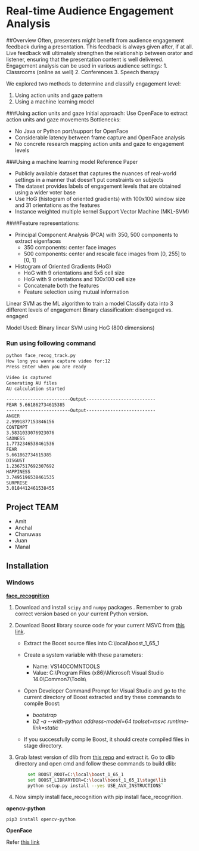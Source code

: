 # Real-time Audience Engagement Analysis

##Overview
Often, presenters might benefit from audience engagement feedback during a presentation. This feedback is always given after, if at all.
Live feedback will ultimately strengthen the relationship between orator and listener, ensuring that the presentation content is well delivered.
Engagement analysis can be used in various audience settings:
	1. Classrooms (online as well)
	2. Conferences 
	3. Speech therapy
 
We explored two methods to determine and classify engagement level: 
1. Using action units and gaze pattern
2. Using a machine learning model

###Using action units and gaze
Initial approach: Use OpenFace to extract action units and gaze movements 
Bottlenecks:
- No Java or Python port/support for OpenFace
- Considerable latency between frame capture and OpenFace analysis
- No concrete research mapping action units and gaze to engagement levels 

###Using a machine learning model
Reference Paper 
- Publicly available dataset that captures the nuances of real-world settings in a manner that doesn’t put constraints on subjects
- The dataset provides labels of engagement levels that are obtained using a wider voter base
- Use HoG (histogram of oriented gradients) with 100x100 window size and 31 orientations as the features
- Instance weighted multiple kernel Support Vector Machine (MKL-SVM)

####Feature representations:
- Principal Component Analysis (PCA) with 350, 500 components to extract eigenfaces
    - 350 components: center face images 
    - 500 components: center and rescale face images from [0, 255] to [0, 1]
- Histogram of Oriented Gradients (HoG) 
    - HoG with 9 orientations and 5x5 cell size 
    - HoG with 9 orientations and 100x100 cell size
    - Concatenate both the features
    - Feature selection using mutual information
    
Linear SVM as the ML algorithm to train a model
Classify data into 3 different levels of engagement
Binary classification: disengaged vs. engaged

Model Used: Binary linear SVM using HoG (800 dimensions)


### Run using following command
```sh
python face_recog_track.py
How long you wanna capture video for:12
Press Enter when you are ready

Video is captured
Generating AU files
AU calculation started

------------------------Output--------------------------
FEAR 5.661862734615385
------------------------Output--------------------------
ANGER
2.9991877153846156
CONTEMPT
3.5831033076923076
SADNESS
1.7732346538461536
FEAR
5.661862734615385
DISGUST
1.2367517692307692
HAPPINESS
3.7495196538461535
SURPRISE
3.0184412461538455

```
##  Project TEAM
 - Amit 
 - Anchal 
 - Chanuwas
 - Juan
 - Manal
 
 ## Installation
 ### Windows
 
 [**face_recognition**](https://github.com/ageitgey/face_recognition/issues/175)
 
1. Download and install `scipy` and `numpy` packages . Remember to grab correct version based on your current Python version.
2. Download Boost library source code for your current MSVC from [this link](https://sourceforge.net/projects/boost/files/).
    - Extract the Boost source files into C:\local\boost_1_65_1
    - Create a system variable with these parameters:
        * Name: VS140COMNTOOLS    
        * Value: C:\Program Files (x86)\Microsoft Visual Studio 14.0\Common7\Tools\ 
        
    -  Open Developer Command Prompt for Visual Studio and go to the current directory of Boost extracted and try these commands to compile Boost:
        * _bootstrap_
        * _b2 -a --with-python address-model=64 toolset=msvc runtime-link=static_ 
        
    - If you successfully compile Boost, it should create compiled files in stage directory.

3. Grab latest version of dlib from [this repo](https://github.com/davisking/dlib) and extract it.
Go to dlib directory and open cmd and follow these commands to build dlib:
```sh 
        set BOOST_ROOT=C:\local\boost_1_65_1
        set BOOST_LIBRARYDIR=C:\local\boost_1_65_1\stage\lib
        python setup.py install --yes USE_AVX_INSTRUCTIONS`
```

4. Now simply install face_recognition with pip install face_recognition.


**opencv-python**
```
pip3 install opencv-python
```
**OpenFace**

Refer [this link](https://github.com/TadasBaltrusaitis/OpenFace/wiki/Windows-Installation)
